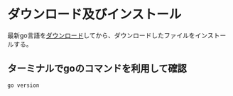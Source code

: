 # ダウンロード及びインストール

最新go言語を[ダウンロード](https://go.dev/dl/)してから、ダウンロードしたファイルをインストールする。

## ターミナルでgoのコマンドを利用して確認
```
go version
```
